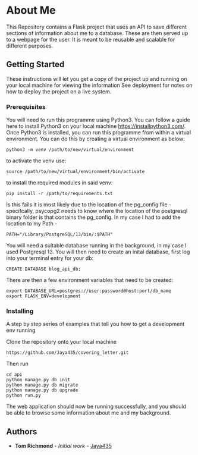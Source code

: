 # About Me

This Repository contains a Flask project that uses an API to save different sections of information about me to a database. These are then served up to a webpage for the user. It is meant to be reusable and scalable for different purposes.

## Getting Started

These instructions will let you get a copy of the project up and running on your local machine for viewing the information See deployment for notes on how to deploy the project on a live system.

### Prerequisites

You will need to run this programme using Python3. You can follow a guide here to install Python3 on your local machine https://installpython3.com/. Once Python3 is installed, you can run this programme from within a virtual environment. You can do this by creating a virtual environment as below:

```
python3 -m venv /path/to/new/virtual/environment
```
to activate the venv use:
```
source /path/to/new/virtual/environment/bin/activate
```
to install the required modules in said venv:
```
pip install -r /path/to/requirements.txt
```
Is this fails it is most likely due to the location of the pg_config file - specifcally, psycopg2 needs to know where the location of the postgresql binary folder is that contains the pg_config. In my case I had to add the location to my Path - 
```
PATH="/Library/PostgreSQL/13/bin/:$PATH"
```

You will need a suitable database running in the background, in my case I used Postgresql 13. You will then need to create an inital database, first log into your terminal entry for your db:
```
CREATE DATABASE blog_api_db;
```
There are then a few environment variables that need to be created:
```
export DATABASE_URL=postgres://user:password@host:port/db_name
export FLASK_ENV=development
```
### Installing

A step by step series of examples that tell you how to get a development env running

Clone the repository onto your local machine
```
https://github.com/Jaya435/covering_letter.git
```
Then run
```
cd api
python manage.py db init
python manage.py db migrate
python manage.py db upgrade
python run.py
```

The web application should now be running successfully, and you should be able to browse some information about me and my background.

## Authors

* **Tom Richmond** - *Initial work* - [Jaya435](https://github.com/Jaya435/)
